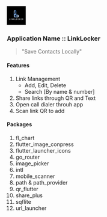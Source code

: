 <img src="https://github.com/BishalTamangDev/linklocker_flutter/blob/main/assets/icons/ic_launcher.png" alt="Application Icon" width="50" height="50">

### Application Name :: LinkLocker
> "Save Contacts Locally"

#### **Features**
1. Link Management
    - Add, Edit, Delete
    - Search [By name & number]
2. Share links through QR and Text
3. Open call dialer throuh app
4. Scan link QR to add

#### **Packages**

1. fl_chart
2. flutter_image_conpress
3. flutter_launcher_icons
4. go_router
5. image_picker
6. intl
7. mobile_scanner
8. path & path_provider
9. qr_flutter
10. share_plus
11. sqflite
12. url_launcher